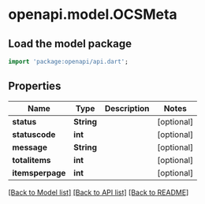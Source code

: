 # openapi.model.OCSMeta

## Load the model package
```dart
import 'package:openapi/api.dart';
```

## Properties
Name | Type | Description | Notes
------------ | ------------- | ------------- | -------------
**status** | **String** |  | [optional] 
**statuscode** | **int** |  | [optional] 
**message** | **String** |  | [optional] 
**totalitems** | **int** |  | [optional] 
**itemsperpage** | **int** |  | [optional] 

[[Back to Model list]](../README.md#documentation-for-models) [[Back to API list]](../README.md#documentation-for-api-endpoints) [[Back to README]](../README.md)


